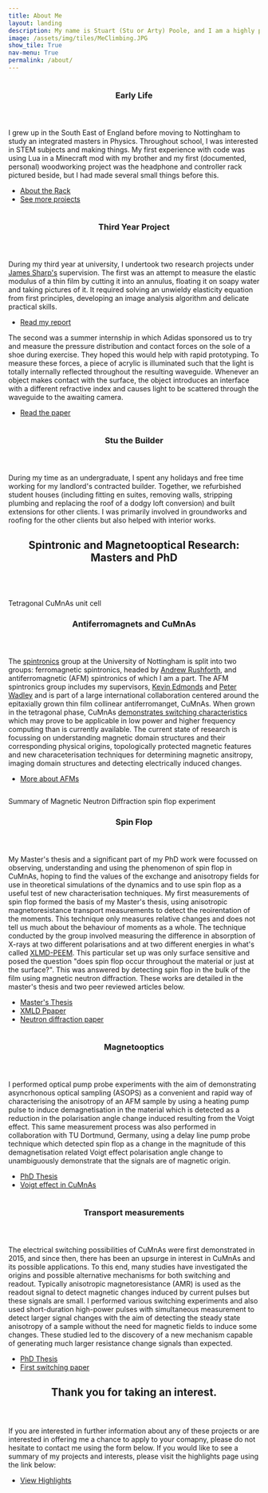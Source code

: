 ```yaml
---
title: About Me
layout: landing
description: My name is Stuart (Stu or Arty) Poole, and I am a highly practical and well-rounded physicist, having studied antiferromagnetic spintronics and magnetooptics for my PhD (viva pending) at the University of Nottingham. During the PhD, I discovered that designing new equipment, setting up new experiments and doing these experiments is the most enjoyable part for me. Therefore, I am aiming to adopt a role as a technician or to work in equipment/instrument design with the aim of contributing to science in ways I am most suited to. I have undertaken many personal projects involving mechanical design, electronics and programming in various languages, and I am always willing to jump in the deep end to learn new practical skills. With access to my dad's workshop and some tools of my own, I undertake woodworking projects as a hobby and have worked as an assistant to a builder/joiner and renovated houses and built extensions, developing a very board suite of skills and varied understanding of how things work, which have been demonstrated as remarkable applicable to the laboratory environment. 
image: /assets/img/tiles/MeClimbing.JPG
show_tile: True
nav-menu: True
permalink: /about/
---
```


<!-- Main -->
<div id="main">

<!-- Two -->
<section id="two" class="spotlights">
	<section>
		<a href="/projects/peripheral_rack_images/" class="image">
			<img src="{% link /assets/img/projects/rack/01 - Final Product.jpg %}" alt="" data-position="center center" />
		</a>
		<div class="content">
			<div class="inner">
				<header class="major">
					<h3>Early Life</h3>
				</header>
				<p> I grew up in the South East of England before moving to Nottingham to study an 
                integrated masters in Physics. Throughout school, I was interested in STEM subjects and making things. 
                My first experience with code was using Lua in a Minecraft mod with my brother and my first (documented, 
                personal) woodworking project was the headphone and controller rack pictured beside, but I had made 
                several small things before this. </p>
				<ul class="actions">
					<li><a href="/projects/peripheral_rack/" class="button">About the Rack</a></li>
					<li><a href="/projects/" class="button">See more projects</a></li>
				</ul>
			</div>
		</div>
	</section>
	<section>
		<a href="/research/thin_film/" class="image">
			<img src="{% link assets/img/research/thin/newWrinkledImage-39-66-a=39-b=90.png %}" alt="" data-position="center center" />
		</a>
		<div class="content">
			<div class="inner">
				<header class="major">
					<h3>Third Year Project</h3>
				</header>
				<p>During my third year at university, I undertook two research projects under 
				<a href="https://twitter.com/JamesSSharp" target="_blank">James Sharp's</a> supervision. The first was an attempt to 
				measure the elastic modulus of a thin film by cutting it into an annulus, floating it on soapy water and
				 taking pictures of it. It required solving an unwieldy elasticity equation from first principles, 
				 developing an image analysis algorithm and delicate practical skills.</p>
				<ul class="actions">
					<li><a href="assets/pdfs/Thin Film Wrinkling.pdf" target="_blank" class="button"><span class="fas fa-file-pdf"></span>Read my report</a></li>
				</ul>
                <p>The second was a summer internship in which Adidas sponsored us to try and measure the pressure 
                distribution and contact forces on the sole of a shoe during exercise. They hoped this would help with 
                rapid prototyping. To measure these forces, a piece of acrylic is illuminated such that the light is 
                totally internally reflected throughout the resulting waveguide. Whenever an object makes contact with 
                the surface, the object introduces an interface with a different refractive index and causes light to 
                be scattered through the waveguide to the awaiting camera. </p>
                <ul class="actions">
                    <li><a href="https://journals.aps.org/prapplied/abstract/10.1103/PhysRevApplied.10.034051" target="_blank" class="button"><span class="fas fa-link"></span>Read the paper</a></li>
                </ul>
			</div>
		</div>
	</section>
	<section>
		<a href="generic.html" class="image">
			<img src="{% link assets/img/workshop.jpg %}" alt="" data-position="top center" />
		</a>
		<div class="content">
			<div class="inner">
				<header class="major">
					<h3>Stu the Builder</h3>
				</header>
				<p>During my time as an undergraduate, I spent any holidays and free time working for my landlord's 
				contracted builder. Together, we refurbished student houses (including fitting en suites, removing 
				walls, stripping plumbing and replacing the roof of a dodgy loft conversion) and built extensions for 
				other clients. I was primarily involved in groundworks and roofing for the other clients but also helped
				 with interior works.</p>
			</div>
		</div>
	</section>
</section>

<!-- Three -->
<section id="three" class="spotlights">
	<div class="inner">
		<header class="major">
			<h2>Spintronic and Magnetooptical Research: Masters and PhD</h2>
		</header>
	</div>
</section>

<!-- Four -->
<section id="four" class="spotlights">
	<section>
		<span class="image">
			<img src="{% link assets/img/research/spinflop/CuMnAs.png%}" alt="" data-position="center center" />
            <p class="align-center"> Tetragonal CuMnAs unit cell</p>
		</span>
		<div class="content">
			<div class="inner">
				<header class="major">
					<h3>Antiferromagnets and CuMnAs</h3>
				</header>
				<p> The <a href="https://en.wikipedia.org/wiki/Spintronics">spintronics</a> group at the University of 
				Nottingham is split into two groups: ferromagnetic spintronics, headed by 
				<a href="https://www.nottingham.ac.uk/physics/people/andrew.rushforth">Andrew Rushforth</a>, and 
				antiferromagnetic (AFM) spintronics of which I am a part. The AFM spintronics group includes my supervisors, 
				<a href="https://www.nottingham.ac.uk/Physics/People/kevin.edmonds">Kevin Edmonds</a> and
				 <a href="https://www.nottingham.ac.uk/physics/people/peter.wadley">Peter Wadley</a> and is part of a 
				 large international collaboration centered around the epitaxially grown thin film collinear antiferromanget, CuMnAs. When grown in the tetragonal phase, 
				CuMnAs <a href="https://scholar.google.com/scholar?cluster=1087947713284700550&hl=en&as_sdt=0,5">demonstrates 
				switching characteristics</a> which may prove to be applicable in low power and higher frequency 
				computing than is currently available. The current state of research is focussing on understanding magnetic domain structures and their corresponding physical origins, topologically protected magnetic features and new characeterisation techniques for determining magnetic ansitropy, imaging domain structures and detecting electrically induced changes.</p>
				<ul class="actions">
					<li><a href="https://scholar.google.com/citations?user=ae7B7ukAAAAJ&hl=en&oi=ao" class="button" target="_blank"><span class="fas fa-link"></span>More about AFMs</a></li>
				</ul>   
			</div>
		</div>
	</section>
	<section>
		<span class="image">
			<img src="{% link assets/img/research/spinflop/neutronssummary.png %}" alt="" data-position="center center" />
            <p class="align-center"> Summary of Magnetic Neutron Diffraction spin flop experiment</p>
		</span>
		<div class="content">
			<div class="inner">
				<header class="major">
					<h3>Spin Flop</h3>
				</header>
				<p> My Master's thesis and a significant part of my PhD work were focussed on observing, understanding and using the phenomenon of spin flop in CuMnAs, hoping to find the values of the exchange and anisotropy fields for use in theoretical simulations of the dynamics and to use spin flop as a useful test of new characterisation techniques. My first measurements of spin flop formed the basis of my Master's thesis, using anisotropic magnetoresistance transport measurements to detect the reoirentation of the moments. This technique only measures relative changes and does not tell us much about the behaviour of moments as a whole. The technique conducted by the group involved measuring the difference in absorption of X-rays at two different polarisations and at two different energies in what's called <a target="_blank" href="https://www.diamond.ac.uk/Instruments/Techniques/Spectroscopy/XMLD.html">XLMD-PEEM</a>. This particular set up was only surface sensitive and posed the question "does spin flop occur throughout the material or just at the surface?". This was answered by detecting spin flop in the bulk of the film using magnetic neutron diffraction. These works are detailed in the master's thesis and two peer reviewed articles below.</p>
                <ul class="actions">
                    <li><a href="assets/pdf/spin_flop.pdf/" class="button"><span class="fas fa-file-pdf"></span>Master's Thesis</a></li>
                    <li><a href="https://scholar.google.com/scholar?cluster=17203867773406290981&hl=en&as_sdt=0,5" target="_blank" class="button"><span class="fas fa-link"></span>XMLD Ppaper</a></li>
                    <li><a href="https://scholar.google.com/scholar?cluster=17203867773406290981&hl=en&as_sdt=0,5" target="_blank" class="button"><span class="fas fa-link"></span>Neutron diffraction paper</a></li>
                </ul>
			</div>
		</div>
	</section>
	<section>
		<span class="image">
			<img src="{% link assets/img/research/optics/research2.jpg %}" alt="" data-position="center center" />
            <p class="align-center"> </p>
		</span>
		<div class="content">
			<div class="inner">
				<header class="major">
					<h3>Magnetooptics</h3>
				</header>
				<p> I performed optical pump probe experiments with the aim of demonstrating asyncrhonous optical sampling (ASOPS) as a convenient and rapid way of characterising the anisotropy of an AFM sample by using a heating pump pulse to induce demagnetisation in the material which is detected as a reduction in the polarisation angle change induced resulting from the Voigt effect. This same measurement process was also performed in collaboration with TU Dortmund, Germany, using a delay line pump probe technique which detected spin flop as a change in the magnitude of this demagnetisation related Voigt effect polarisation angle change to unambiguously demonstrate that the signals are of magnetic origin.</p>
                <ul class="actions">
                    <li><a href="assets/pdf/Thesis.pdf/" class="button"><span class="fas fa-file-pdf"></span>PhD Thesis</a></li>
                    <li><a href="https://arxiv.org/ftp/arxiv/papers/1608/1608.01941.pdf" target="_blank" class="button"><span class="fas fa-link"></span>Voigt effect in CuMnAs</a></li>
                </ul>
			</div>
		</div>
	</section>
	<section>
		<span class="image">
			<img src="{% link assets/img/research/transport/transport.jpg %}" alt="" data-position="center center" />
            <p class="align-center"> </p>
		</span>
		<div class="content">
			<div class="inner">
				<header class="major">
					<h3>Transport measurements</h3>
				</header>
				<p> The electrical switching possibilities of CuMnAs were first demonstrated in 2015, and since then, there has been an upsurge in interest in CuMnAs and its possible applications. To this end, many studies have investigated the origins and possible alternative mechanisms for both switching and readout. Typically anisotropic magnetoresistance (AMR) is used as the readout signal to detect magnetic changes induced by current pulses but these signals are small. I performed various switching experiments and also used short-duration high-power pulses with simultaneous measurement to detect larger signal changes with the aim of detecting the steady state anisotropy of a sample without the need for magnetic fields to induce some changes. These studied led to the discovery of a new mechanism capable of generating much larger resistance change signals than expected.</p>
                <ul class="actions">
                    <li><a href="assets/pdf/Thesis.pdf/" class="button"><span class="fas fa-file-pdf"></span>PhD Thesis</a></li>
                    <li><a href="assets/pdf/Thesis.pdf/" class="button"><span class="fas fa-link"></span>First switching paper</a></li>
                </ul>
			</div>
		</div>
	</section>

</section>

<!-- Closing remarks -->
<section id="five">
	<div class="inner">
		<header class="major">
			<h2>Thank you for taking an interest.</h2>
		</header>
		<p>If you are interested in further information about any of these projects or are interested in offering me a chance to apply to your comapny, please do not hesitate to contact me using the form below. If you would like to see a summary of my projects and interests, please visit the highlights page using the link below:</p>
		<ul class="actions">
			<li><a href="/highlights/" class="button next"> View Highlights</a></li>
		</ul>
	</div>
</section>

</div>
